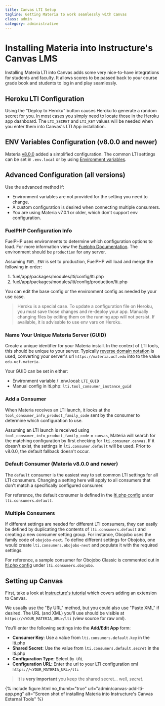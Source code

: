```yaml
---
title: Canvas LTI Setup
tagline: Getting Materia to work seamlessly with Canvas
class: admin
category: administrative
---
```


# Installing Materia into Instructure's Canvas LMS

Installing Materia LTI into Canvas adds some very nice-to-have integrations for students and faculty.  It allows scores to be passed back to your course grade book and students to log in and play seamlessly.

## Heroku LTI Configuration

Using the "Deploy to Heroku" button causes Heroku to generate a random secret for you. In most cases you simply need to locate those in the Heroku app dashboard. The `LTI_SECRET` and `LTI_KEY` values will be needed when you enter them into Canvas's LTI App installation.

## ENV Variables Configuration (v8.0.0 and newer)

Materia [v8.0.0](https://github.com/ucfopen/Materia/releases/tag/v8.0.0) added a simplified configuration. The common LTI settings can be set in `.env.local` or by using [Environment variables](https://github.com/ucfopen/Materia#configuring).


## Advanced Configuration (all versions)

Use the advanced method if:
* Environment variables are not provided for the setting you need to change.
* A custom configuration is desired when connecting multiple consumers.
* You are using Materia v7.0.1 or older, which don't support env configuration.


### FuelPHP Configuration Info

FuelPHP uses environments to determine which configuration options to load.  For more information view the [Fuelphp Documentation](http://fuelphp.com/docs/general/environments.html#/env_config).  The environment should be `production` for any server.

Assuming `FUEL_ENV` is set to production, FuelPHP will load and merge the following in order:
1. fuel/app/packages/modules/lti/config/lti.php
2. fuel/app/packages/modules/lti/config/production/lti.php

You can edit the base config or the environment config as needed by your use case.

> Heroku is a special case.  To update a configuration file on Heroku, you must save those changes and re-deploy your app. Manually changing files by editing them on the running app will not persist.  If available, it is advisable to use env vars on Heroku.

### Name Your Unique Materia Server (GUID)

Create a unique identifier for your Materia install.  In the context of LTI tools, this should be unique to your server.  Typically [reverse domain notation](https://en.wikipedia.org/wiki/Reverse_domain_name_notation) is used, converting your server's url `https://materia.ucf.edu` into to the value `edu.ucf.materia`.

Your GUID can be set in either:
* Environment variable / .env.local: `LTI_GUID`
* Manual config in lti.php: `lti.tool_consumer_instance_guid`

### Add a Consumer

When Materia receives an LTI launch, it looks at the `tool_consumer_info_product_family_code` sent by the consumer to determine which configuration to use.

Assuming an LTI launch is received using `tool_consumer_info_product_family_code` = `canvas`, Materia will search for the matching configuration by first checking for `lti.consumer.canvas`.  If it doesn't exist, the settings in `lti.consumer.default` will be used.  Prior to v8.0.0, the default fallback doesn't occur.

### Default Consumer (Materia v8.0.0 and newer)

The `default` consumer is the easiest way to set common LTI settings for all LTI consumers.  Changing a setting here will apply to all consumers that don't match a specifically configured consumer.

For reference, the default consumer is defined in the [lti.php config](https://github.com/ucfopen/Materia/blob/master/fuel/app/modules/lti/config/lti.php) under `lti.consumers.default`.

### Multiple Consumers

If different settings are needed for different LTI consumers, they can easily be defined by duplicating the contents of `lti.consumers.default` and creating a new consumer setting group.  For instance, Obojobo uses the family code of `obojobo-next`.  To define different settings for Obojobo, one would create `lti.consumers.obojobo-next` and populate it with the required settings.

For reference, a sample consumer for Obojobo Classic is commented out in [lti.php config](https://github.com/ucfopen/Materia/blob/master/fuel/app/modules/lti/config/lti.php) under `lti.consumers.obojobo`.

## Setting up Canvas

First, take a look at [Instructure's tutorial](https://community.canvaslms.com/docs/DOC-3020) which covers adding an extension to Canvas.

We usually use the "By URL" method, but you could also use "Paste XML" if desired.  The URL (and XML) you'll use should be visible at `https://<YOUR_MATERIA_URL>/lti` (view source for raw xml).

You'll enter the following settings into the **Add/Edit App** form:

* **Consumer Key**: Use a value from `lti.consumers.default.key` in the lti.php
* **Shared Secret**: Use the value from `lti.consumers.default.secret` in the  lti.php
* **Configuration Type**: Select `By URL`
* **Configuration URL**: Enter the url to your LTI configuration xml `https://<YOUR_MATERIA_URL>/lti`

> It is **very important** you keep the shared secret... well, *secret*.

{% include figure.html
	no_thumb="true"
	url="admin/canvas-add-lti-app.png"
	alt="Screen shot of installing Materia into Instructure's Canvas External Tools"
%}
